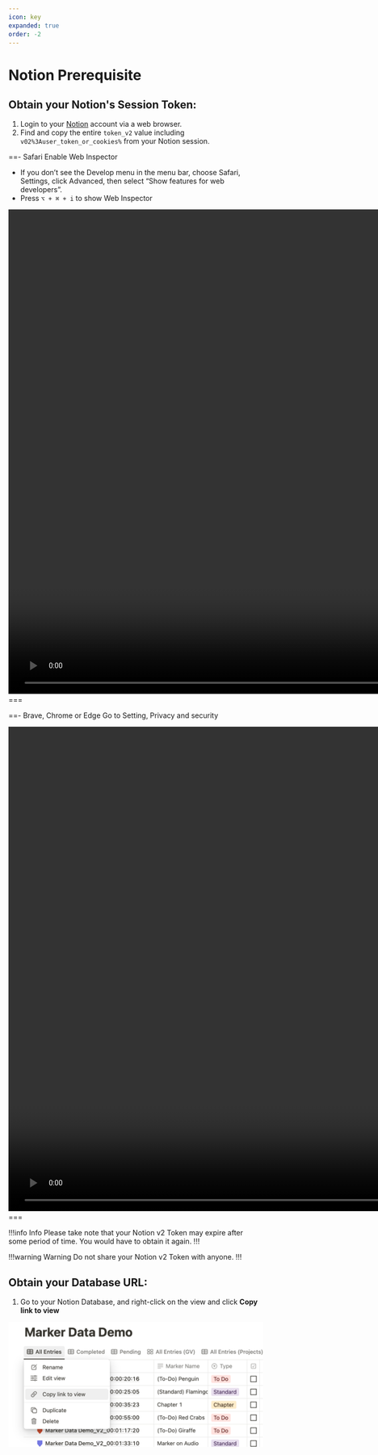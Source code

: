 ```yaml
---
icon: key
expanded: true
order: -2
---
```

# Notion Prerequisite

## Obtain your Notion's Session Token:

1. Login to your [Notion](https://www.notion.so/login) account via a web browser.
2. Find and copy the entire `token_v2` value including `v02%3Auser_token_or_cookies%` from your Notion session.

==- Safari
Enable Web Inspector

- If you don’t see the Develop menu in the menu bar, choose Safari, Settings, click Advanced, then select “Show features for web developers”.
- Press `⌥ + ⌘ + i` to show Web Inspector

<video controls width="1920">
  <source src="/assets/safari.mp4" type="video/mp4">
Your browser does not support the video tag.
</video>
===

==- Brave, Chrome or Edge
Go to Setting, Privacy and security

<video controls width="1920">
  <source src="/assets/brave.mp4" type="video/mp4">
Your browser does not support the video tag.
</video>
===

!!!info Info
Please take note that your Notion v2 Token may expire after some period of time. You would have to obtain it again.
!!!

!!!warning Warning
Do not share your Notion v2 Token with anyone.
!!!

## Obtain your Database URL:

1. Go to your Notion Database, and right-click on the view and click **Copy link to view**

![Copy Notion URL](/assets/notion_url.png)
